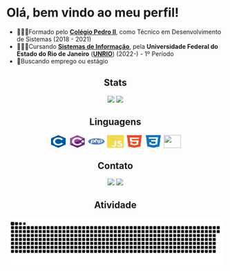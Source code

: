 
# Olá, bem vindo ao meu perfil!
- 👨🏻‍💻Formado pelo [**Colégio Pedro II**][cp2], como Técnico em Desenvolvimento de Sistemas (2018 - 2021)
- 👨🏻‍🎓Cursando [**Sistemas de Informação**][si], pela **Universidade Federal do Estado do Rio de Janeiro** ([**UNRIO**][unirio]) (2022-) - 1º Período
- 🔎Buscando emprego ou estágio  

<div align="center">
  <h2>Stats</h2>  
  <img height="180em" src="https://github-readme-stats.vercel.app/api?username=davilimabr&theme=midnight-purple&show_icons=true&include_all_commits=true&count_private=true"/>
  <img height="180em" src="https://github-readme-stats.vercel.app/api/top-langs/?username=davilimabr&layout=compact&langs_count=16&theme=midnight-purple"/>

  <br>

  <h2>Linguagens</h2>
  <img align="center" height="30" width="40" src="https://raw.githubusercontent.com/devicons/devicon/master/icons/c/c-plain.svg">
  <img align="center" height="30" width="40" src="https://raw.githubusercontent.com/devicons/devicon/master/icons/csharp/csharp-original.svg">
  <img align="center" height="30" width="40" src="https://raw.githubusercontent.com/devicons/devicon/master/icons/php/php-plain.svg">
  <img align="center" height="30" width="40" src="https://raw.githubusercontent.com/devicons/devicon/master/icons/javascript/javascript-plain.svg">
  <img align="center" height="30" width="40" src="https://raw.githubusercontent.com/devicons/devicon/master/icons/html5/html5-plain.svg">
  <img align="center" height="30" width="40" src="https://raw.githubusercontent.com/devicons/devicon/master/icons/css3/css3-plain.svg">
  <img align="center" height="30" width="40" src="https://cdn.jsdelivr.net/gh/devicons/devicon/icons/mysql/mysql-plain.svg" />
  
  <br>

  <h2>Contato</h2>
  <a href = "mailto: davilimamoura.360@gmail.com"><img src="https://img.shields.io/badge/-Gmail-%23333?style=for-the-badge&logo=gmail&logoColor=white" target="_blank"></a>
  <a href="https://www.linkedin.com/in/davi-lima-441b72210/" target="_blank"><img src="https://img.shields.io/badge/-LinkedIn-%230077B5?style=for-the-badge&logo=linkedin&logoColor=white" target="_blank"></a> 

  <br>

  <h2>Atividade</h2>

  ![Snake animation](https://github.com/davilimabr/davilimabr/blob/output/github-contribution-grid-snake.svg)

</div>
  
[si]: <https://bsi.uniriotec.br>
[unirio]: <http://www.unirio.br>
[cp2]: <https://www.cp2.g12.br>

